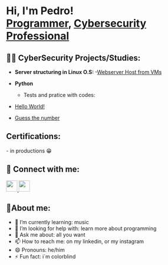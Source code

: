 <h1>Hi, I'm Pedro! <br/><a href="https://github.com/PedoroTororo">Programmer</a>, <a href="https://www.linkedin.com/in/pedro-henrique-de-lima-costa-71a0b7289">Cybersecurity Professional</a>

<h2>👨‍💻 CyberSecurity Projects/Studies:</h2>

- <b> Server structuring in Linux O.S: </b>
-[Webserver Host from VMs](https://github.com/PedoroTororo/Server-structuring-in-Linux-O.S-/blob/main/README.md)
  
- <b>Python</b>
  - <c> Tests and pratice with codes:
- [Hello World!](https://github.com/PedoroTororo/Hello-World/blob/main/README.md)
- [Guess the number](https://github.com/PedoroTororo/Guess-the-number/blob/main/README.md)

<h2> Certifications:</h2>
- in productions 😁

<h2> 🤳 Connect with me:</h2>

<a href="https://www.linkedin.com/in/pedro-henrique-de-lima-costa-71a0b7289" target="_blank">
  <img src="https://cdn-icons-png.flaticon.com/512/174/174857.png" width="30" />
</a>

<a href="https://www.instagram.com/pedro.henriqueee8" target="_blank">
  <img src="https://cdn-icons-png.flaticon.com/512/174/174855.png" width="30" />
</a>



<h2>🙂About me:</h2>

- 🌱 I’m currently learning: music
- 🤔 I’m looking for help with: learn more about programming
- 💬 Ask me about: all you want
- 📫 How to reach me: on my linkedin, or my instagram
- 😄 Pronouns: he/him
- ⚡ Fun fact: i´m colorblind
